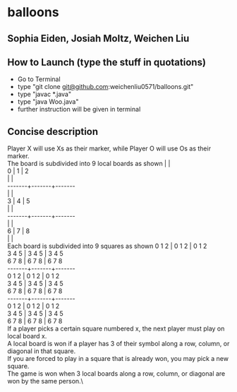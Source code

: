 # balloons

## Sophia Eiden, Josiah Moltz, Weichen Liu

## How to Launch (type the stuff in quotations)
* Go to Terminal
* type "git clone git@github.com:weichenliu0571/balloons.git"
* type "javac *.java"
* type "java Woo.java"
* further instruction will be given in terminal

## Concise description
Player X will use Xs as their marker, while Player O will use Os as their marker.\
The board is subdivided into 9 local boards as shown
       |       |\
   0   |   1   |   2\
       |       |\
-------+-------+-------\
       |       |\
   3   |   4   |   5\
       |       |\
-------+-------+-------\
       |       |\
   6   |   7   |   8\
       |       |\
Each board is subdivided into 9 squares as shown
 0 1 2 | 0 1 2 | 0 1 2\
 3 4 5 | 3 4 5 | 3 4 5\
 6 7 8 | 6 7 8 | 6 7 8\
-------+-------+-------\
 0 1 2 | 0 1 2 | 0 1 2\
 3 4 5 | 3 4 5 | 3 4 5\
 6 7 8 | 6 7 8 | 6 7 8\
-------+-------+-------\
 0 1 2 | 0 1 2 | 0 1 2\
 3 4 5 | 3 4 5 | 3 4 5\
 6 7 8 | 6 7 8 | 6 7 8\
If a player picks a certain square numbered x, the next player must play on local board x.\
A local board is won if a player has 3 of their symbol along a row, column, or diagonal in that square.\
If you are forced to play in a square that is already won, you may pick a new square.\
The game is won when 3 local boards along a row, column, or diagonal are won by the same person.\
